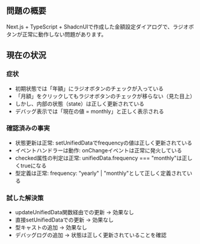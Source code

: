 ## 問題の概要
Next.js + TypeScript + ShadcnUIで作成した金額設定ダイアログで、ラジオボタンが正常に動作しない問題があります。

## 現在の状況
### 症状
 - 初期状態では「年額」にラジオボタンのチェックが入っている
 - 「月額」をクリックしてもラジオボタンのチェックが移らない（見た目上）
 - しかし、内部の状態（state）は正しく更新されている
 - デバッグ表示では「現在の値 = monthly」と正しく表示される
### 確認済みの事実
 - 状態更新は正常: setUnifiedDataでfrequencyの値は正しく更新されている
 - イベントハンドラーは動作: onChangeイベントは正常に発火している
 - checked属性の判定は正常: unifiedData.frequency === "monthly"は正しくtrueになる
 - 型定義は正常: frequency: "yearly" | "monthly"として正しく定義されている
### 試した解決策
 - updateUnifiedData関数経由での更新 → 効果なし
 - 直接setUnifiedDataでの更新 → 効果なし
 - 型キャストの追加 → 効果なし
 - デバッグログの追加 → 状態は正しく更新されていることを確認